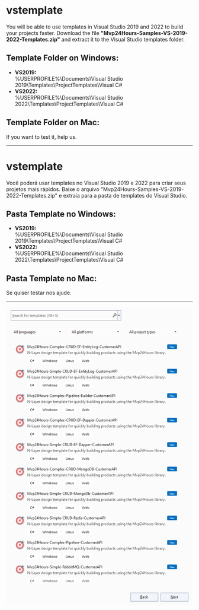 # vstemplate
You will be able to use templates in Visual Studio 2019 and 2022 to build your projects faster.
Download the file **"Mvp24Hours-Samples-VS-2019-2022-Templates.zip"** and extract it to the Visual Studio templates folder.

## Template Folder on Windows:
- **VS2019:**
<br>%USERPROFILE%\Documents\Visual Studio 2019\Templates\ProjectTemplates\Visual C#
- **VS2022:**
<br>%USERPROFILE%\Documents\Visual Studio 2022\Templates\ProjectTemplates\Visual C#

## Template Folder on Mac:
If you want to test it, help us.

<hr/>

# vstemplate
Você poderá usar templates no Visual Studio 2019 e 2022 para criar seus projetos mais rápidos.
Baixe o arquivo "Mvp24Hours-Samples-VS-2019-2022-Templates.zip" e extraia para a pasta de templates do Visual Studio.

## Pasta Template no Windows:
- **VS2019:**
<br>%USERPROFILE%\Documents\Visual Studio 2019\Templates\ProjectTemplates\Visual C#
- **VS2022:**
<br>%USERPROFILE%\Documents\Visual Studio 2022\Templates\ProjectTemplates\Visual C#

## Pasta Template no Mac:
Se quiser testar nos ajude.

<hr/>

![Templates for Visual Studio 2019 and 2022](https://raw.githubusercontent.com/kallebelins/mvp24hours-netcore-samples/main/images/mvp24hours-netcore-samples-resume.png)
